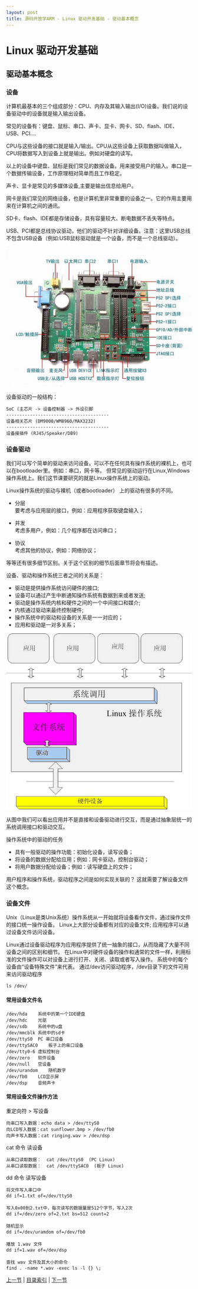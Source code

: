 ```yaml
---
layout: post
title: 源码开放学ARM - Linux 驱动开发基础 - 驱动基本概念
---
```


# Linux 驱动开发基础
## 驱动基本概念

### 设备
计算机最基本的三个组成部分：CPU、内存及其输入输出(I/O)设备。我们说的设备驱动中的设备就是输入输出设备。

常见的设备有：键盘、鼠标、串口、声卡、显卡、网卡、SD、flash、IDE、USB、PCI….

CPU与这些设备的接口就是输入/输出。CPU从这些设备上获取数据叫做输入，CPU将数据写入到设备上就是输出。例如对硬盘的读写。

以上的设备中键盘、鼠标是我们常见的数据设备。用来接受用户的输入。串口是一个数据传输设备，工作原理相对简单而且工作稳定。

声卡、显卡是常见的多媒体设备,主要是输出信息给用户。

网卡是我们常见的网络设备，也是计算机里非常重要的设备之一。它的作用主要用来在计算机之间的通讯。

SD卡、flash、IDE都是存储设备，具有容量较大、断电数据不丢失等特点。

USB、PCI都是总线协议驱动，他们的驱动不针对详细设备。注意：这里USB总线不包含USB设备（例如:USB鼠标驱动就是一个设备，而不是一个总线驱动）。

![MC2410E开发板1](../figures/LASO-chp101-1-1-mc2410.jpg)

设备驱动的一般结构：
	
	SoC (主芯片 -> 设备控制器 -> 外设引脚
	---------------------------------------
	设备相关芯片 (DM9000/WM8960/MAX3232)
	---------------------------------------
	设备接插件 (RJ45/Speaker/DB9)
	
### 设备驱动
我们可以写个简单的驱动来访问设备。可以不在任何具有操作系统的裸机上，也可以在bootloader里。例如：串口，网卡等。
但常见的驱动运行在Linux,Windows操作系统上。我们这节课要研究的就是Linux操作系统上的驱动。

Linux操作系统的驱动与裸机（或者bootloader） 上的驱动有很多的不同。

* 分层  
	要考虑与应用层的接口，例如：应用程序获取键盘输入；  
		
* 并发  
	考虑多用户，例如：几个程序都在访问串口；  
	
* 协议  
	考虑其他的协议，例如：网络协议；  

等等还有很多细节区别。关于这个区别的细节后面章节将会有描述。


设备、驱动和操作系统三者之间的关系是：

* 驱动是提供操作系统访问硬件的接口;  
* 设备可以通过产生中断通知操作系统有数据到来或者发送;  
* 驱动是操作系统内核和硬件之间的一个中间接口和媒介;  
* 内核通过驱动来最终控制硬件;  
* 操作系统中的驱动和设备的关系是一一对应的；  
* 应用和驱动是一对多关系；  
	
![Linux设备驱动层次结构](../figures/LASO-chp101-1-1-lddframe.jpg)
	
从图中我们可以看出应用并不是直接和设备驱动进行交互，而是通过抽象层统一的系统调用接口和驱动交互。

操作系统中的驱动的任务 

* 具有一般驱动的操作功能：初始化设备，读写设备；  
* 将设备的数据分配给应用；例如：网卡驱动，控制台驱动；  
* 将用户数据分配给设备；例如：读写硬盘上的文件；  

用户程序和操作系统，驱动程序之间是如何实现关联的？ 这就需要了解设备文件这个概念。
	
### 设备文件
Unix（Linux是类Unix系统）操作系统从一开始就将设备看作文件，通过操作文件的接口统一操作设备。
Linux上大部分设备都有对应的设备文件; 应用程序可以通过设备文件访问设备。

Linux通过设备驱动程序为应用程序提供了统一抽象的接口，从而隐藏了大量不同设备之间的区别和细节。
在Linux中对硬件设备的操作和通常的文件一样，利用标准的文件操作可以对设备上进行打开、关闭、读取或者写入操作。
系统中的每个设备由“设备特殊文件”来代表。
通过/dev访问驱动程序，/dev目录下的文件可用来访问驱动程序

	ls /dev/

#### 常用设备文件名
	
	/dev/hda	系统中的第一个IDE硬盘
	/dev/hdc	光驱
	/dev/sdb	系统中的u盘
	/dev/mmcblk	系统中的sd卡
	/dev/ttyS0	PC 串口设备
	/dev/ttySAC0	板子上的串口设备
	/dev/tty0-6	虚拟控制台
	/dev/zero 	软件设备
	/dev/null 	空设备
	/dev/urandom	随机数字
	/dev/fb0 	LCD显示屏
	/dev/dsp 	音频声卡
	
#### 常用设备文件操作方法
重定向符 > 写设备

	向串口写入数据：echo data > /dev/ttyS0  
	向LCD写入数据：cat sunflower.bmp > /dev/fb0  
	向声卡写入数据：cat ringing.wav > /dev/dsp  

cat 命令 读设备

	从串口读取数据：  cat /dev/ttyS0  (PC Linux)
	从串口读取数据：  cat /dev/ttySAC0  (板子 Linux)  

dd 命令 读写设备

	将文件写入串口中  
	dd if=1.txt of=/dev/ttyS0  
	
	写入0x00到2.txt中，每次读写的数据量是512个字节，写入2次  
	dd if=/dev/zero	of=2.txt bs=512 count=2  

	随机显示  
	dd if=/dev/uramdom of=/dev/fb0  

	播放 1.wav 文件
	dd if=1.wav of=/dev/dsp

	查找 wav 文件及其大小的命令  
	find . -name *.wav -exec ls -l {} \;   

	
[上一节](chp0-1.html)  |  [目录索引](../index.html)  |  [下一节](chp101-2.html)
